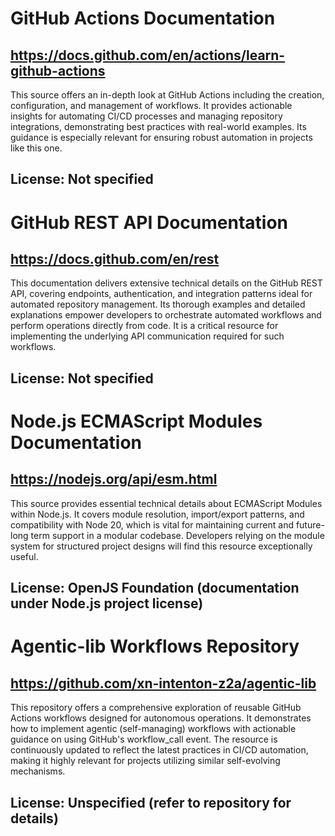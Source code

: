 # GitHub Actions Documentation
## https://docs.github.com/en/actions/learn-github-actions
This source offers an in-depth look at GitHub Actions including the creation, configuration, and management of workflows. It provides actionable insights for automating CI/CD processes and managing repository integrations, demonstrating best practices with real-world examples. Its guidance is especially relevant for ensuring robust automation in projects like this one.
## License: Not specified

# GitHub REST API Documentation
## https://docs.github.com/en/rest
This documentation delivers extensive technical details on the GitHub REST API, covering endpoints, authentication, and integration patterns ideal for automated repository management. Its thorough examples and detailed explanations empower developers to orchestrate automated workflows and perform operations directly from code. It is a critical resource for implementing the underlying API communication required for such workflows.
## License: Not specified

# Node.js ECMAScript Modules Documentation
## https://nodejs.org/api/esm.html
This source provides essential technical details about ECMAScript Modules within Node.js. It covers module resolution, import/export patterns, and compatibility with Node 20, which is vital for maintaining current and future-long term support in a modular codebase. Developers relying on the module system for structured project designs will find this resource exceptionally useful.
## License: OpenJS Foundation (documentation under Node.js project license)

# Agentic-lib Workflows Repository
## https://github.com/xn-intenton-z2a/agentic-lib
This repository offers a comprehensive exploration of reusable GitHub Actions workflows designed for autonomous operations. It demonstrates how to implement agentic (self-managing) workflows with actionable guidance on using GitHub's workflow_call event. The resource is continuously updated to reflect the latest practices in CI/CD automation, making it highly relevant for projects utilizing similar self-evolving mechanisms.
## License: Unspecified (refer to repository for details)